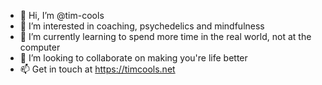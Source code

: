- 👋 Hi, I’m @tim-cools
- 👀 I’m interested in coaching, psychedelics and mindfulness
- 🌱 I’m currently learning to spend more time in the real world, not at the computer
- 💞️ I’m looking to collaborate on making you're life better
- 📫 Get in touch at https://timcools.net

<!---
tim-cools/tim-cools is a ✨ special ✨ repository because its `README.md` (this file) appears on your GitHub profile.
You can click the Preview link to take a look at your changes.
--->
